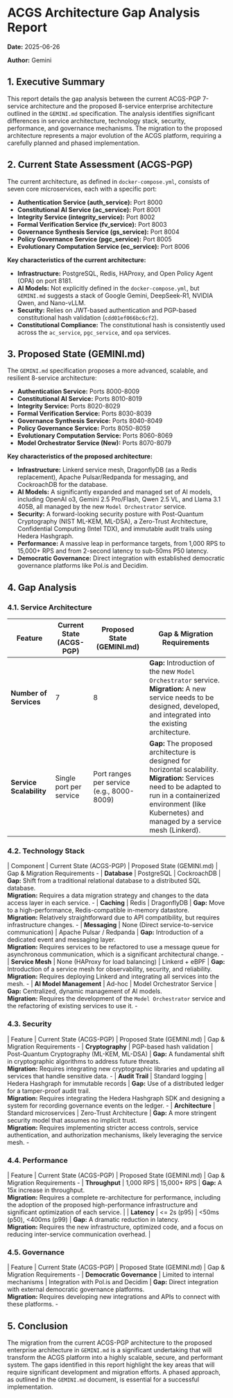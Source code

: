 # ACGS Architecture Gap Analysis Report

**Date:** 2025-06-26

**Author:** Gemini

## 1. Executive Summary

This report details the gap analysis between the current ACGS-PGP 7-service architecture and the proposed 8-service enterprise architecture outlined in the `GEMINI.md` specification. The analysis identifies significant differences in service architecture, technology stack, security, performance, and governance mechanisms. The migration to the proposed architecture represents a major evolution of the ACGS platform, requiring a carefully planned and phased implementation.

## 2. Current State Assessment (ACGS-PGP)

The current architecture, as defined in `docker-compose.yml`, consists of seven core microservices, each with a specific port:

- **Authentication Service (auth_service):** Port 8000
- **Constitutional AI Service (ac_service):** Port 8001
- **Integrity Service (integrity_service):** Port 8002
- **Formal Verification Service (fv_service):** Port 8003
- **Governance Synthesis Service (gs_service):** Port 8004
- **Policy Governance Service (pgc_service):** Port 8005
- **Evolutionary Computation Service (ec_service):** Port 8006

**Key characteristics of the current architecture:**

- **Infrastructure:** PostgreSQL, Redis, HAProxy, and Open Policy Agent (OPA) on port 8181.
- **AI Models:** Not explicitly defined in the `docker-compose.yml`, but `GEMINI.md` suggests a stack of Google Gemini, DeepSeek-R1, NVIDIA Qwen, and Nano-vLLM.
- **Security:** Relies on JWT-based authentication and PGP-based constitutional hash validation (`cdd01ef066bc6cf2`).
- **Constitutional Compliance:** The constitutional hash is consistently used across the `ac_service`, `pgc_service`, and `opa` services.

## 3. Proposed State (GEMINI.md)

The `GEMINI.md` specification proposes a more advanced, scalable, and resilient 8-service architecture:

- **Authentication Service:** Ports 8000-8009
- **Constitutional AI Service:** Ports 8010-8019
- **Integrity Service:** Ports 8020-8029
- **Formal Verification Service:** Ports 8030-8039
- **Governance Synthesis Service:** Ports 8040-8049
- **Policy Governance Service:** Ports 8050-8059
- **Evolutionary Computation Service:** Ports 8060-8069
- **Model Orchestrator Service (New):** Ports 8070-8079

**Key characteristics of the proposed architecture:**

- **Infrastructure:** Linkerd service mesh, DragonflyDB (as a Redis replacement), Apache Pulsar/Redpanda for messaging, and CockroachDB for the database.
- **AI Models:** A significantly expanded and managed set of AI models, including OpenAI o3, Gemini 2.5 Pro/Flash, Qwen 2.5 VL, and Llama 3.1 405B, all managed by the new `Model Orchestrator` service.
- **Security:** A forward-looking security posture with Post-Quantum Cryptography (NIST ML-KEM, ML-DSA), a Zero-Trust Architecture, Confidential Computing (Intel TDX), and immutable audit trails using Hedera Hashgraph.
- **Performance:** A massive leap in performance targets, from 1,000 RPS to 15,000+ RPS and from 2-second latency to sub-50ms P50 latency.
- **Democratic Governance:** Direct integration with established democratic governance platforms like Pol.is and Decidim.

## 4. Gap Analysis

### 4.1. Service Architecture

| Feature                 | Current State (ACGS-PGP) | Proposed State (GEMINI.md)                | Gap & Migration Requirements                                                                                                                                                                                                |
| ----------------------- | ------------------------ | ----------------------------------------- | --------------------------------------------------------------------------------------------------------------------------------------------------------------------------------------------------------------------------- |
| **Number of Services**  | 7                        | 8                                         | **Gap:** Introduction of the new `Model Orchestrator` service. <br> **Migration:** A new service needs to be designed, developed, and integrated into the existing architecture.                                            |
| **Service Scalability** | Single port per service  | Port ranges per service (e.g., 8000-8009) | **Gap:** The proposed architecture is designed for horizontal scalability. <br> **Migration:** Services need to be adapted to run in a containerized environment (like Kubernetes) and managed by a service mesh (Linkerd). |

### 4.2. Technology Stack

| Component | Current State (ACGS-PGP) | Proposed State (GEMINI.md) | Gap & Migration Requirements -
| **Database** | PostgreSQL | CockroachDB | **Gap:** Shift from a traditional relational database to a distributed SQL database. <br> **Migration:** Requires a data migration strategy and changes to the data access layer in each service. -
| **Caching** | Redis | DragonflyDB | **Gap:** Move to a high-performance, Redis-compatible in-memory datastore. <br> **Migration:** Relatively straightforward due to API compatibility, but requires infrastructure changes. -
| **Messaging** | None (Direct service-to-service communication) | Apache Pulsar / Redpanda | **Gap:** Introduction of a dedicated event and messaging layer. <br> **Migration:** Requires services to be refactored to use a message queue for asynchronous communication, which is a significant architectural change. -
| **Service Mesh** | None (HAProxy for load balancing) | Linkerd + eBPF | **Gap:** Introduction of a service mesh for observability, security, and reliability. <br> **Migration:** Requires deploying Linkerd and integrating all services into the mesh. -
| **AI Model Management** | Ad-hoc | Model Orchestrator Service | **Gap:** Centralized, dynamic management of AI models. <br> **Migration:** Requires the development of the `Model Orchestrator` service and the refactoring of existing services to use it. -

### 4.3. Security

| Feature | Current State (ACGS-PGP) | Proposed State (GEMINI.md) | Gap & Migration Requirements -
| **Cryptography** | PGP-based hash validation | Post-Quantum Cryptography (ML-KEM, ML-DSA) | **Gap:** A fundamental shift in cryptographic algorithms to address future threats. <br> **Migration:** Requires integrating new cryptographic libraries and updating all services that handle sensitive data. -
| **Audit Trail** | Standard logging | Hedera Hashgraph for immutable records | **Gap:** Use of a distributed ledger for a tamper-proof audit trail. <br> **Migration:** Requires integrating the Hedera Hashgraph SDK and designing a system for recording governance events on the ledger. -
| **Architecture** | Standard microservices | Zero-Trust Architecture | **Gap:** A more stringent security model that assumes no implicit trust. <br> **Migration:** Requires implementing stricter access controls, service authentication, and authorization mechanisms, likely leveraging the service mesh. -

### 4.4. Performance

| Feature | Current State (ACGS-PGP) | Proposed State (GEMINI.md) | Gap & Migration Requirements -
| **Throughput** | 1,000 RPS | 15,000+ RPS | **Gap:** A 15x increase in throughput. <br> **Migration:** Requires a complete re-architecture for performance, including the adoption of the proposed high-performance infrastructure and significant optimization of each service. |
| **Latency** | <= 2s (p95) | <50ms (p50), <400ms (p99) | **Gap:** A dramatic reduction in latency. <br> **Migration:** Requires the new infrastructure, optimized code, and a focus on reducing inter-service communication overhead. |

### 4.5. Governance

| Feature | Current State (ACGS-PGP) | Proposed State (GEMINI.md) | Gap & Migration Requirements -
| **Democratic Governance** | Limited to internal mechanisms | Integration with Pol.is and Decidim | **Gap:** Direct integration with external democratic governance platforms. <br> **Migration:** Requires developing new integrations and APIs to connect with these platforms. -

## 5. Conclusion

The migration from the current ACGS-PGP architecture to the proposed enterprise architecture in `GEMINI.md` is a significant undertaking that will transform the ACGS platform into a highly scalable, secure, and performant system. The gaps identified in this report highlight the key areas that will require significant development and migration efforts. A phased approach, as outlined in the `GEMINI.md` document, is essential for a successful implementation.
